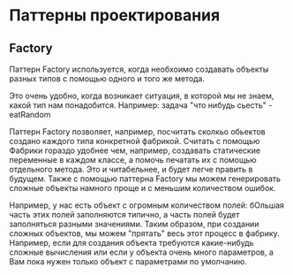 # Паттерны проектирования
## Factory

Паттерн Factory используется, когда необхоимо создавать объекты разных типов с помощью одного и того же метода. 

Это очень удобно, когда возникает ситуация, в которой мы не знаем, какой тип нам понадобится.
Например: задача "что нибудь сьесть" - eatRandom

Паттерн Factory позволяет, например, посчитать сколкьо обьектов создано каждого типа конкретной фабрикой.
Считать с помощью Фабрики гораздо удобнее чем, например, создавать статические переменные в каждом классе, а помочь печатать их с помощью отдельного метода. Это и читабельнее, и будет легче править в будущем.
Также с помощью паттерна Factory мы можем генерировать сложные объекты намного проще и с меньшим количеством ошибок.

Например, у нас есть объект с огромным количеством полей:
бОльшая часть этих полей заполняются типично, а часть полей будет заполняться разными значениями.
Таким образом, при создании сложных объектов, мы можем "прятать" весь этот процесс в фабрику. 
Например, если для создания объекта требуются какие-нибудь сложные вычисления или если у объекта очень много параметров, а Вам пока нужен только объект с параметрами по умолчанию.